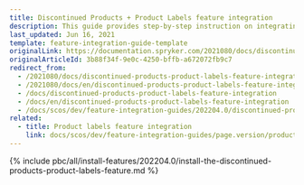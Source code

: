 ```yaml
---
title: Discontinued Products + Product Labels feature integration
description: This guide provides step-by-step instruction on integrating Discontinued Products + Product Labels feature into a Spryker-based project.
last_updated: Jun 16, 2021
template: feature-integration-guide-template
originalLink: https://documentation.spryker.com/2021080/docs/discontinued-products-product-labels-feature-integration
originalArticleId: 3b88f34f-9e0c-4250-bffb-a672072fb9c7
redirect_from:
  - /2021080/docs/discontinued-products-product-labels-feature-integration
  - /2021080/docs/en/discontinued-products-product-labels-feature-integration
  - /docs/discontinued-products-product-labels-feature-integration
  - /docs/en/discontinued-products-product-labels-feature-integration
  - /docs/scos/dev/feature-integration-guides/202204.0/discontinued-products-product-labels-feature-integration.html
related:
  - title: Product labels feature integration
    link: docs/scos/dev/feature-integration-guides/page.version/product-labels-feature-integration.html
---
```


{% include pbc/all/install-features/202204.0/install-the-discontinued-products-product-labels-feature.md %} <!-- To edit, see /_includes/pbc/all/install-features/202204.0/install-the-discontinued-products-product-labels-feature.md -->
